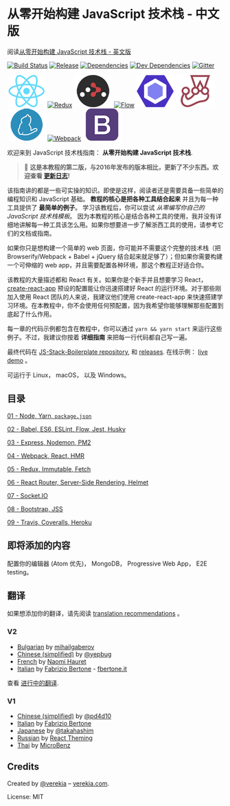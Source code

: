 # 从零开始构建 JavaScript 技术栈 - 中文版

阅读[从零开始构建 JavaScript 技术栈 - 英文版](https://github.com/verekia/js-stack-from-scratch)


[![Build Status](https://travis-ci.org/verekia/js-stack-from-scratch.svg?branch=master)](https://travis-ci.org/verekia/js-stack-from-scratch)
[![Release](https://img.shields.io/github/release/verekia/js-stack-from-scratch.svg?style=flat-square)](https://github.com/verekia/js-stack-from-scratch/releases)
[![Dependencies](https://img.shields.io/david/verekia/js-stack-boilerplate.svg?style=flat-square)](https://david-dm.org/verekia/js-stack-boilerplate)
[![Dev Dependencies](https://img.shields.io/david/dev/verekia/js-stack-boilerplate.svg?style=flat-square)](https://david-dm.org/verekia/js-stack-boilerplate?type=dev)
[![Gitter](https://img.shields.io/gitter/room/js-stack-from-scratch/Lobby.svg?style=flat-square)](https://gitter.im/js-stack-from-scratch/)

[![React](/img/react-padded-90.png)](https://facebook.github.io/react/)
[![Redux](/img/redux-padded-90.png)](http://redux.js.org/)
[![React Router](/img/react-router-padded-90.png)](https://github.com/ReactTraining/react-router)
[![Flow](/img/flow-padded-90.png)](https://flowtype.org/)
[![ESLint](/img/eslint-padded-90.png)](http://eslint.org/)
[![Jest](/img/jest-padded-90.png)](https://facebook.github.io/jest/)
[![Yarn](/img/yarn-padded-90.png)](https://yarnpkg.com/)
[![Webpack](/img/webpack-padded-90.png)](https://webpack.github.io/)
[![Bootstrap](/img/bootstrap-padded-90.png)](http://getbootstrap.com/)

欢迎来到 JavaScript 技术栈指南： **从零开始构建 JavaScript 技术栈**.

> 🎉 **这是本教程的第二版，与2016年发布的版本相比，更新了不少东西。欢迎查看 [更新日志](/CHANGELOG.md)!**

该指南讲的都是一些可实操的知识。即使是这样，阅读者还是需要具备一些简单的编程知识和 JavaScript 基础。 **教程的核心是把各种工具结合起来** 并且为每一种工具提供了 **最简单的例子**。 学习该教程后，你可以尝试 *从零编写你自己的 JavaScript 技术栈模板*。 因为本教程的核心是结合各种工具的使用，我并没有详细地讲解每一种工具该怎么用。如果你想要进一步了解浙西工具的使用，请参考它们的文档或指南。

如果你只是想构建一个简单的 web 页面，你可能并不需要这个完整的技术栈（把 Browserify/Webpack + Babel + jQuery 结合起来就足够了）；但如果你需要构建一个可伸缩的 web app，并且需要配置各种环境，那这个教程正好适合你。

该教程的大量描述都和 React 有关。如果你是个新手并且想要学习 React，[create-react-app](https://github.com/facebookincubator/create-react-app) 预设的配置能让你迅速搭建好 React 的运行环境。对于那些刚加入使用 React 团队的人来说，我建议他们使用 create-react-app 来快速搭建学习环境。在本教程中，你不会使用任何预配置，因为我希望你能够理解那些配置到底起了什么作用。

每一章的代码示例都包含在教程中，你可以通过 `yarn && yarn start` 来运行这些例子。不过，我建议你按着 **详细指南** 来把每一行代码都自己写一遍。

最终代码在 [JS-Stack-Boilerplate repository](https://github.com/verekia/js-stack-boilerplate), 和 [releases](https://github.com/verekia/js-stack-from-scratch/releases). 在线示例： [live demo](https://js-stack.herokuapp.com/) 。

可运行于 Linux， macOS， 以及 Windows。

## 目录

[01 - Node, Yarn, `package.json`](/tutorial/01-node-yarn-package-json.md#readme)

[02 - Babel, ES6, ESLint, Flow, Jest, Husky](/tutorial/02-babel-es6-eslint-flow-jest-husky.md#readme)

[03 - Express, Nodemon, PM2](/tutorial/03-express-nodemon-pm2.md#readme)

[04 - Webpack, React, HMR](/tutorial/04-webpack-react-hmr.md#readme)

[05 - Redux, Immutable, Fetch](/tutorial/05-redux-immutable-fetch.md#readme)

[06 - React Router, Server-Side Rendering, Helmet](/tutorial/06-react-router-ssr-helmet.md#readme)

[07 - Socket.IO](/tutorial/07-socket-io.md#readme)

[08 - Bootstrap, JSS](/tutorial/08-bootstrap-jss.md#readme)

[09 - Travis, Coveralls, Heroku](/tutorial/09-travis-coveralls-heroku.md#readme)

## 即将添加的内容

配置你的编辑器 (Atom 优先)， MongoDB， Progressive Web App， E2E testing。

## 翻译

如果想添加你的翻译，请先阅读 [translation recommendations](/how-to-translate.md) 。

### V2

- [Bulgarian](https://github.com/mihailgaberov/js-stack-from-scratch) by [mihailgaberov](http://github.com/mihailgaberov)
- [Chinese (simplified)](https://github.com/yepbug/js-stack-from-scratch/) by [@yepbug](https://github.com/yepbug)
- [French](https://github.com/naomihauret/js-stack-from-scratch/) by [Naomi Hauret](https://twitter.com/naomihauret)
- [Italian](https://github.com/fbertone/guida-javascript-moderno) by [Fabrizio Bertone](https://github.com/fbertone) - [fbertone.it](http://fbertone.it)

查看 [进行中的翻译](https://github.com/verekia/js-stack-from-scratch/issues/147).

### V1

- [Chinese (simplified)](https://github.com/pd4d10/js-stack-from-scratch) by [@pd4d10](http://github.com/pd4d10)
- [Italian](https://github.com/fbertone/js-stack-from-scratch) by [Fabrizio Bertone](https://github.com/fbertone)
- [Japanese](https://github.com/takahashim/js-stack-from-scratch) by [@takahashim](https://github.com/takahashim)
- [Russian](https://github.com/UsulPro/js-stack-from-scratch) by [React Theming](https://github.com/sm-react/react-theming)
- [Thai](https://github.com/MicroBenz/js-stack-from-scratch) by [MicroBenz](https://github.com/MicroBenz)

## Credits

Created by [@verekia](https://twitter.com/verekia) – [verekia.com](http://verekia.com/).

License: MIT
